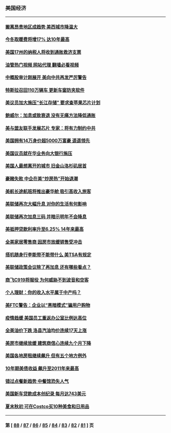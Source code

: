 ### 美国经济
---
#### [搬离昂贵地区成趋势 美西城市降温大](../../pages/ncid1078158/n13831038.md?09231645) 
#### [今冬取暖费将增17% 达10年最高](../../pages/ncid1078158/n13830993.md?09231645) 
#### [美国17州的纳税人将收到通胀救济支票](../../pages/ncid1078158/n13830953.md?09231645) 
#### [油管热门视频 网站代理 翻墙必看视频](http://209.222.30.114:81/youtube.html?09231645)
#### [中概股审计刚展开 美向中共再发严厉警告](../../pages/ncid1078158/n13830807.md?09231645) 
#### [特斯拉召回110万辆车 更新车窗防夹软件](../../pages/ncid1078158/n13830697.md?09231645) 
#### [美议员加大施压“长江存储” 要求查苹果芯片计划](../../pages/ncid1078158/n13830569.md?09231645) 
#### [鲍威尔：加息或致衰退 没有无痛方法降低通胀](../../pages/ncid1078158/n13830565.md?09231645) 
#### [美与盟友联手发展芯片 专家：将有力制约中共](../../pages/ncid1078158/n13830450.md?09231645) 
#### [美国拥有14万身价超5000万富豪 遥遥领先](../../pages/ncid1078158/n13830515.md?09231645) 
#### [美国议员就在华业务向大银行施压](../../pages/ncid1078158/n13830452.md?09231645) 
#### [美国人最想离开的城市 旧金山洛杉矶居首](../../pages/ncid1078158/n13830091.md?09231645) 
#### [豪赌失败 中企在美“炒房热”开始退潮](../../pages/ncid1078158/n13829886.md?09231645) 
#### [美航长途航班将推出豪华舱 吸引高收入旅客](../../pages/ncid1078158/n13829885.md?09231645) 
#### [美联储再次大幅升息 对你的生活有何影响](../../pages/ncid1078158/n13829901.md?09231645) 
#### [美联储再次加息三码 并暗示明年不会降息](../../pages/ncid1078158/n13829849.md?09231645) 
#### [美抵押贷款利率升至6.25% 14年来最高](../../pages/ncid1078158/n13829753.md?09231645) 
#### [全美家居零售商 因房市放缓销售受冲击](../../pages/ncid1078158/n13829392.md?09231645) 
#### [搭机随身行李能带不能带什么 美TSA有规定](../../pages/ncid1078158/n13829221.md?09231645) 
#### [美联储政策会议除了再加息 还有哪些看点？](../../pages/ncid1078158/n13829225.md?09231645) 
#### [商飞C919将服役 为何威胁不到波音和空客](../../pages/ncid1078158/n13829235.md?09231645) 
#### [个人理财：你的收入水平属于中产吗？](../../pages/ncid1078158/n13828955.md?09231645) 
#### [美FTC警告：企业以“黑暗模式”骗用户购物](../../pages/ncid1078158/n13828597.md?09231645) 
#### [疫情趋缓 美国员工重返办公室比例达高位](../../pages/ncid1078158/n13828548.md?09231645) 
#### [全美油价下跌 洛县汽油均价连续17天上涨](../../pages/ncid1078158/n13828585.md?09231645) 
#### [美房市继续放缓 建筑商信心连续九个月下降](../../pages/ncid1078158/n13828456.md?09231645) 
#### [美国各地房租继续飙升 但有五个地方例外](../../pages/ncid1078158/n13828487.md?09231645) 
#### [10年期美债收益 飙升至2011年来最高](../../pages/ncid1078158/n13828540.md?09231645) 
#### [错过点餐新趋势 中餐馆恐失人气](../../pages/ncid1078158/n13828552.md?09231645) 
#### [美国新车贷款成本创纪录 每月达743美元](../../pages/ncid1078158/n13827951.md?09231645) 
#### [夏末秋初 可在Costco买10种美食和日用品](../../pages/ncid1078158/n13822910.md?09231645) 

---
#### 第 [ [88](./88.md?09231645) / [87](./87.md?09231645) / [86](./86.md?09231645) / [85](./85.md?09231645) / [84](./84.md?09231645) / [83](./83.md?09231645) / [82](./82.md?09231645) / [81](./81.md?09231645) ] 页
